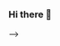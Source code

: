 ### Hi there 👋

<!--
**LorenzCronenberg/LorenzCronenberg** is a ✨ _special_ ✨ repository because its `README.md` (this file) appears on your GitHub profile.

Here are some ideas to get you started:

- 🔭 I’m currently working on small personal projects. 
- 🌱 I’m currently deepening my knowledge in ES6 JavaScript and REACT. 
- 👯 I’m looking to collaborate on anything - just ask! 
- 🤔 I’m looking for help with ES6 JavaScript and REACT. 
- 💬 Ask me about Ruby, Ruby on Rails, SQL, UI/UX Design, HTML, CSS and Bootstrap.
- 📫 How to reach me: you can reach me via my LinkedIn (www.linkedin.com/in/lorenzcronenberg) or mail (lorenz.cronenberg@gmx.de). 
<!-- - 😄 Pronouns: ...
- ⚡ Fun fact: -->
-->
